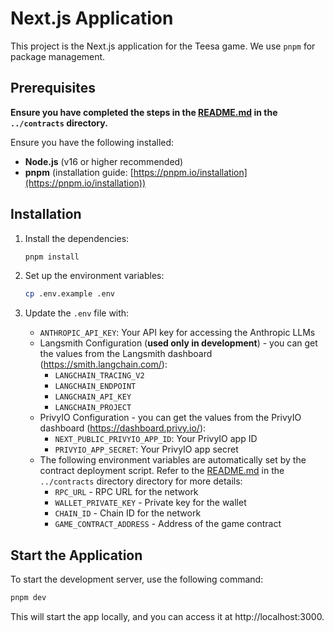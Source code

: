 # Next.js Application

This project is the Next.js application for the Teesa game. We use `pnpm` for package management.

## Prerequisites

**Ensure you have completed the steps in the [README.md](../contracts/README.md) in the `../contracts` directory.**

Ensure you have the following installed:
- **Node.js** (v16 or higher recommended)
- **pnpm** (installation guide: [https://pnpm.io/installation](https://pnpm.io/installation))

## Installation

1. Install the dependencies:
   ```bash
   pnpm install
   ```

2. Set up the environment variables:
   ```bash
   cp .env.example .env
   ```

3. Update the `.env` file with:
   - `ANTHROPIC_API_KEY`: Your API key for accessing the Anthropic LLMs
   - Langsmith Configuration (**used only in development**) - you can get the values from the Langsmith dashboard (https://smith.langchain.com/):
     - `LANGCHAIN_TRACING_V2`
     - `LANGCHAIN_ENDPOINT`
     - `LANGCHAIN_API_KEY`
     - `LANGCHAIN_PROJECT`
   - PrivyIO Configuration - you can get the values from the PrivyIO dashboard (https://dashboard.privy.io/):
     - `NEXT_PUBLIC_PRIVYIO_APP_ID`: Your PrivyIO app ID
     - `PRIVYIO_APP_SECRET`: Your PrivyIO app secret
   - The following environment variables are automatically set by the contract deployment script. Refer to the [README.md](../contracts/README.md) in the `../contracts` directory directory for more details:
      - `RPC_URL` - RPC URL for the network
      - `WALLET_PRIVATE_KEY` - Private key for the wallet
      - `CHAIN_ID` - Chain ID for the network
      - `GAME_CONTRACT_ADDRESS` - Address of the game contract

## Start the Application

To start the development server, use the following command:
```bash
pnpm dev
```
This will start the app locally, and you can access it at http://localhost:3000.
